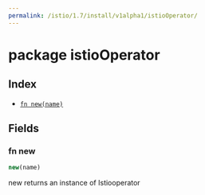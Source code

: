 ```yaml
---
permalink: /istio/1.7/install/v1alpha1/istioOperator/
---
```


# package istioOperator



## Index

* [`fn new(name)`](#fn-new)

## Fields

### fn new

```ts
new(name)
```

new returns an instance of Istiooperator